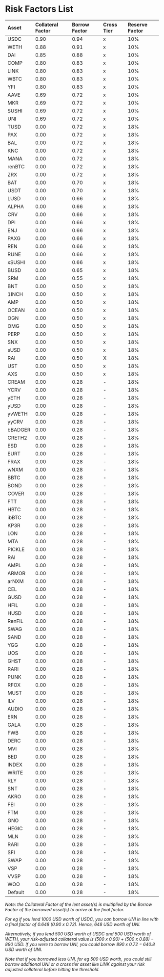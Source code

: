# Risk Factors List

| Asset | Collateral Factor | Borrow Factor | Cross Tier | Reserve Factor |
| :--- | :--- | :--- | :--- | :--- |
| USDC | 0.90 | 0.94 | x | 10% |
| WETH | 0.88 | 0.91 | x | 10% |
| DAI | 0.85 | 0.88 | x | 10% |
| COMP | 0.80 | 0.83 | x | 10% |
| LINK | 0.80 | 0.83 | x | 10% |
| WBTC | 0.80 | 0.83 | x | 10% |
| YFI | 0.80 | 0.83 | x | 10% |
| AAVE | 0.69 | 0.72 | x | 10% |
| MKR | 0.69 | 0.72 | x | 10% |
| SUSHI | 0.69 | 0.72 | x | 10% |
| UNI | 0.69 | 0.72 | x | 10% |
| TUSD | 0.00 | 0.72 | x | 18% |
| PAX | 0.00 | 0.72 | x | 18% |
| BAL | 0.00 | 0.72 | x | 18% |
| KNC | 0.00 | 0.72 | x | 18% |
| MANA | 0.00 | 0.72 | x | 18% |
| renBTC | 0.00 | 0.72 | x | 18% |
| ZRX | 0.00 | 0.72 | x | 18% |
| BAT | 0.00 | 0.70 | x | 18% |
| USDT | 0.00 | 0.70 | x | 18% |
| LUSD | 0.00 | 0.66 | x | 18% |
| ALPHA | 0.00 | 0.66 | x | 18% |
| CRV | 0.00 | 0.66 | x | 18% |
| DPI | 0.00 | 0.66 | x | 18% |
| ENJ | 0.00 | 0.66 | x | 18% |
| PAXG | 0.00 | 0.66 | x | 18% |
| REN | 0.00 | 0.66 | x | 18% |
| RUNE | 0.00 | 0.66 | x | 18% |
| xSUSHI | 0.00 | 0.66 | x | 18% |
| BUSD | 0.00 | 0.65 | x | 18% |
| SRM | 0.00 | 0.55 | x | 18% |
| BNT | 0.00 | 0.50 | x | 18% |
| 1INCH | 0.00 | 0.50 | x | 18% |
| AMP | 0.00 | 0.50 | x | 18% |
| OCEAN | 0.00 | 0.50 | x | 18% |
| OGN | 0.00 | 0.50 | x | 18% |
| OMG | 0.00 | 0.50 | x | 18% |
| PERP | 0.00 | 0.50 | x | 18% |
| SNX | 0.00 | 0.50 | x | 18% |
| sUSD | 0.00 | 0.50 | x | 18% |
| RAI | 0.00 | 0.50 | X | 18% |
| UST | 0.00 | 0.50 | x | 18% |
| AXS | 0.00 | 0.50 | x | 18% |
| CREAM | 0.00 | 0.28 | - | 18% |
| YCRV | 0.00 | 0.28 | - | 18% |
| yETH | 0.00 | 0.28 | - | 18% |
| yUSD | 0.00 | 0.28 | - | 18% |
| yvWETH | 0.00 | 0.28 | - | 18% |
| yyCRV | 0.00 | 0.28 | - | 18% |
| bBADGER | 0.00 | 0.28 | - | 18% |
| CRETH2 | 0.00 | 0.28 | - | 18% |
| ESD | 0.00 | 0.28 | - | 18% |
| EURT | 0.00 | 0.28 | - | 18% |
| FRAX | 0.00 | 0.28 | - | 18% |
| wNXM | 0.00 | 0.28 | - | 18% |
| BBTC | 0.00 | 0.28 | - | 18% |
| BOND | 0.00 | 0.28 | - | 18% |
| COVER | 0.00 | 0.28 | - | 18% |
| FTT | 0.00 | 0.28 | - | 18% |
| HBTC | 0.00 | 0.28 | - | 18% |
| ibBTC | 0.00 | 0.28 | - | 18% |
| KP3R | 0.00 | 0.28 | - | 18% |
| LON | 0.00 | 0.28 | - | 18% |
| MTA | 0.00 | 0.28 | - | 18% |
| PICKLE | 0.00 | 0.28 | - | 18% |
| RAI | 0.00 | 0.28 | - | 18% |
| AMPL | 0.00 | 0.28 | - | 18% |
| ARMOR | 0.00 | 0.28 | - | 18% |
| arNXM | 0.00 | 0.28 | - | 18% |
| CEL | 0.00 | 0.28 | - | 18% |
| GUSD | 0.00 | 0.28 | - | 18% |
| HFIL | 0.00 | 0.28 | - | 18% |
| HUSD | 0.00 | 0.28 | - | 18% |
| RenFIL | 0.00 | 0.28 | - | 18% |
| SWAG | 0.00 | 0.28 | - | 18% |
| SAND | 0.00 | 0.28 | - | 18% |
| YGG | 0.00 | 0.28 | - | 18% |
| UOS | 0.00 | 0.28 | - | 18% |
| GHST | 0.00 | 0.28 | - | 18% |
| RARI | 0.00 | 0.28 | - | 18% |
| PUNK | 0.00 | 0.28 | - | 18% |
| RFOX | 0.00 | 0.28 | - | 18% |
| MUST | 0.00 | 0.28 | - | 18% |
| ILV | 0.00 | 0.28 | - | 18% |
| AUDIO | 0.00 | 0.28 | - | 18% |
| ERN | 0.00 | 0.28 | - | 18% |
| GALA | 0.00 | 0.28 | - | 18% |
| FWB | 0.00 | 0.28 | - | 18% |
| DERC | 0.00 | 0.28 | - | 18% |
| MVI | 0.00 | 0.28 | - | 18% |
| BED | 0.00 | 0.28 | - | 18% |
| INDEX | 0.00 | 0.28 | - | 18% |
| WRITE | 0.00 | 0.28 | - | 18% |
| RLY | 0.00 | 0.28 | - | 18% |
| SNT | 0.00 | 0.28 | - | 18% |
| AKRO | 0.00 | 0.28 | - | 18% |
| FEI | 0.00 | 0.28 | - | 18% |
| FTM | 0.00 | 0.28 | - | 18% |
| GNO | 0.00 | 0.28 | - | 18% |
| HEGIC | 0.00 | 0.28 | - | 18% |
| MLN | 0.00 | 0.28 | - | 18% |
| RARI | 0.00 | 0.28 | - | 18% |
| SFI | 0.00 | 0.28 | - | 18% |
| SWAP | 0.00 | 0.28 | - | 18% |
| VSP | 0.00 | 0.28 | - | 18% |
| VVSP | 0.00 | 0.28 | - | 18% |
| WOO | 0.00 | 0.28 | - | 18% |
| Default | 0.00 | 0.28 | - | 18% |

_Note: the Collateral Factor of the lent asset\(s\) is multiplied by the Borrow Factor of the borrowed asset\(s\) to arrive at the final factor._

_For eg if you lend 1000 USD worth of USDC, you can borrow UNI in line with a final factor of 0.648 \(0.90 x 0.72\). Hence, 648 USD worth of UNI._

_Alternatively, if you lend 500 USD worth of USDC and 500 USD worth of WETH, your risk-adjusted collateral value is \(500 x 0.90\) + \(500 x 0.88\) = 890 USD. If you were to borrow UNI, you could borrow 890 x 0.72 = 640.8 USD worth of UNI._ 

_Note that if you borrowed less UNI, for eg 500 USD worth, you could still borrow additional UNI or a cross tier asset like LINK against your risk adjusted collateral before hitting the threshold._  


